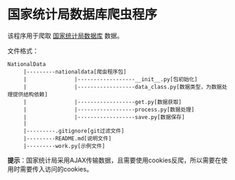 # 国家统计局数据库爬虫程序

该程序用于爬取 [国家统计局数据库](https://data.stats.gov.cn/) 数据。

文件格式：

```
NationalData
     |---------nationaldata[爬虫程序包]
     |               |------------------__init__.py[包初始化]
     |               |------------------data_class.py[数据类型，为数据处理提供结构依赖]
     |               |------------------get.py[数据获取]
     |               |------------------process.py[数据处理]
     |               |------------------save.py[数据保存]
     |
     |---------.gitignore[git过滤文件]
     |---------README.md[说明文件]
     |---------work.py[示例文件]
```

**提示**：国家统计局采用AJAX传输数据，且需要使用cookies反爬，所以需要在使用时需要传入访问的cookies。
